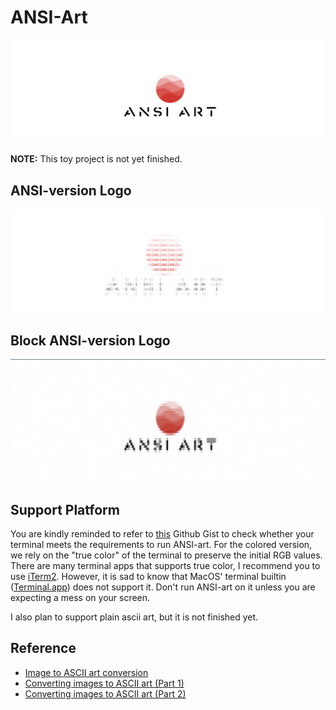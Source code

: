 # ANSI-Art

![logo](pic/logo.png)

**NOTE:** This toy project is not yet finished.


## ANSI-version Logo
![ansi-logo](pic/ansi_logo.png)

## Block ANSI-version Logo
![block-ansi-logo](pic/block_ansi_logo.png)

## Support Platform

You are kindly reminded to refer to [this](https://gist.github.com/XVilka/8346728) Github Gist
to check whether your terminal meets the requirements to run ANSI-art. For the colored version,
we rely on the "true color" of the terminal to preserve the initial RGB values. There are many
terminal apps that supports true color, I recommend you to use [iTerm2](https://iterm2.com/). However,
it is sad to know that MacOS' terminal builtin ([Terminal.app](https://en.wikipedia.org/wiki/Terminal_(macOS))) does not support it. Don't run ANSI-art on
it unless you are expecting a mess on your screen.

I also plan to support plain ascii art, but it is not finished yet.

## Reference

* [Image to ASCII art conversion](https://stackoverflow.com/questions/32987103/image-to-ascii-art-conversion)
* [Converting images to ASCII art (Part 1)](https://bitesofcode.wordpress.com/2017/01/19/converting-images-to-ascii-art-part-1/)
* [Converting images to ASCII art (Part 2)](https://bitesofcode.wordpress.com/2017/05/27/converting-images-to-ascii-art-part-2/)



